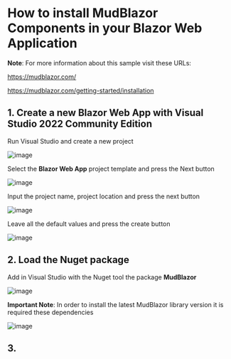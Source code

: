 # How to install MudBlazor Components in your Blazor Web Application

**Note**: For more information about this sample visit these URLs:

https://mudblazor.com/

https://mudblazor.com/getting-started/installation

## 1. Create a new Blazor Web App with Visual Studio 2022 Community Edition 

Run Visual Studio and create a new project

![image](https://github.com/user-attachments/assets/33b9ab5a-c835-47b6-b6b6-771b0f2e3084)

Select the **Blazor Web App** project template and press the Next button

![image](https://github.com/user-attachments/assets/9234548f-21c7-4e42-a7cb-3890be316348)

Input the project name, project location and press the next button 

![image](https://github.com/user-attachments/assets/0d6b8008-44a7-4939-a591-9ac4d9cefb6e)

Leave all the default values and press the create button

![image](https://github.com/user-attachments/assets/0b711e49-fff9-444b-ae1b-942335f0eeed)

## 2. Load the Nuget package

Add in Visual Studio with the Nuget tool the package **MudBlazor**

![image](https://github.com/user-attachments/assets/294ff746-953f-4cd3-b313-213ecbd35564)

**Important Note**: In order to install the latest MudBlazor library version it is required these dependencies

![image](https://github.com/user-attachments/assets/329b2d26-fc43-4c94-80cc-af5ebdf540b5)




## 3. 
